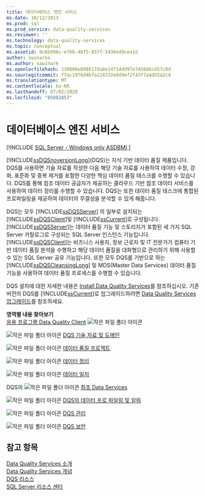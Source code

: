 ```yaml
---
title: 데이터베이스 엔진 서비스
ms.date: 10/12/2013
ms.prod: sql
ms.prod_service: data-quality-services
ms.reviewer: ''
ms.technology: data-quality-services
ms.topic: conceptual
ms.assetid: 9c6b996c-e768-4bf5-837f-5436ed9cea1d
author: swinarko
ms.author: sawinark
ms.openlocfilehash: 138086e898617da8e14714dd97e74568bcd57c0d
ms.sourcegitcommit: f7ac1976d4bfa224332edd9ef2f4377a4d55a2c9
ms.translationtype: MT
ms.contentlocale: ko-KR
ms.lasthandoff: 07/02/2020
ms.locfileid: "85882857"
---
```

# <a name="data-quality-services"></a>데이터베이스 엔진 서비스

[!INCLUDE [SQL Server - Windows only ASDBMI  ](../includes/applies-to-version/sqlserver.md)]

[!INCLUDE[ssDQSnoversionLong](../includes/ssdqsnoversionlong-md.md)](DQS)는 지식 기반 데이터 품질 제품입니다. DQS를 사용하면 기술 자료를 작성한 다음 해당 기술 자료를 사용하여 데이터 수정, 강화, 표준화 및 중복 제거를 포함한 다양한 핵심 데이터 품질 태스크를 수행할 수 있습니다. DQS를 통해 참조 데이터 공급자가 제공하는 클라우드 기반 참조 데이터 서비스를 사용하여 데이터 정리를 수행할 수 있습니다. DQS는 또한 데이터 품질 태스크에 통합된 프로파일링을 제공하여 데이터의 무결성을 분석할 수 있게 해줍니다.  
  
 DQS는 모두 [!INCLUDE[ssDQSServer](../includes/ssdqsserver-md.md)] 의 일부로 설치되는 [!INCLUDE[ssDQSClient](../includes/ssdqsclient-md.md)]및 [!INCLUDE[ssCurrent](../includes/sscurrent-md.md)]로 구성됩니다. [!INCLUDE[ssDQSServer](../includes/ssdqsserver-md.md)]는 데이터 품질 기능 및 스토리지가 포함된 세 가지 SQL Server 카탈로그로 구성되는 SQL Server 인스턴스 기능입니다. [!INCLUDE[ssDQSClient](../includes/ssdqsclient-md.md)]는 비즈니스 사용자, 정보 근로자 및 IT 전문가가 컴퓨터 기반 데이터 품질 분석을 수행하고 해당 데이터 품질을 대화형으로 관리하기 위해 사용할 수 있는 SQL Server 공유 기능입니다. 또한 모두 DQS를 기반으로 하는 [!INCLUDE[ssDQSCleansingLong](../includes/ssdqscleansinglong-md.md)] 및 MDS(Master Data Services) 데이터 품질 기능을 사용하여 데이터 품질 프로세스를 수행할 수 있습니다.  
  
 DQS 설치에 대한 자세한 내용은 [Install Data Quality Services](../data-quality-services/install-windows/install-data-quality-services.md)를 참조하십시오. 기존 버전의 DQS를 [!INCLUDE[ssCurrent](../includes/sscurrent-md.md)]로 업그레이드하려면 [Data Quality Services 업그레이드](../database-engine/install-windows/upgrade-data-quality-services.md)를 참조하세요.  
  
 **영역별 내용 찾아보기**  
 [응용 프로그램 Data Quality Client](../data-quality-services/data-quality-client-application.md) ![작은 파일 폴더 아이콘](https://docs.microsoft.com/analysis-services/analysis-services/media/filefolder-small.png "작은 파일 폴더 아이콘")  
  
 ![작은 파일 폴더 아이콘](https://docs.microsoft.com/analysis-services/analysis-services/media/filefolder-small.png "작은 파일 폴더 아이콘") [DQS 기술 자료 및 도메인](../data-quality-services/dqs-knowledge-bases-and-domains.md)  
  
 ![작은 파일 폴더 아이콘](https://docs.microsoft.com/analysis-services/analysis-services/media/filefolder-small.png "작은 파일 폴더 아이콘") [데이터 품질 프로젝트](../data-quality-services/data-quality-projects-dqs.md)  
  
 ![작은 파일 폴더 아이콘](https://docs.microsoft.com/analysis-services/analysis-services/media/filefolder-small.png "작은 파일 폴더 아이콘") [데이터 정리](../data-quality-services/data-cleansing.md)  
  
 ![작은 파일 폴더 아이콘](https://docs.microsoft.com/analysis-services/analysis-services/media/filefolder-small.png "작은 파일 폴더 아이콘") [데이터 일치](../data-quality-services/data-matching.md)  
  
 DQS의 ![작은 파일 폴더 아이콘](https://docs.microsoft.com/analysis-services/analysis-services/media/filefolder-small.png "작은 파일 폴더 아이콘") [참조 Data Services](../data-quality-services/reference-data-services-in-dqs.md)  
  
 ![작은 파일 폴더 아이콘](https://docs.microsoft.com/analysis-services/analysis-services/media/filefolder-small.png "작은 파일 폴더 아이콘") [DQS의 데이터 프로 파일링 및 알림](../data-quality-services/data-profiling-and-notifications-in-dqs.md)  
  
 ![작은 파일 폴더 아이콘](https://docs.microsoft.com/analysis-services/analysis-services/media/filefolder-small.png "작은 파일 폴더 아이콘") [DQS 관리](../data-quality-services/dqs-administration.md)  
  
 ![작은 파일 폴더 아이콘](https://docs.microsoft.com/analysis-services/analysis-services/media/filefolder-small.png "작은 파일 폴더 아이콘") [DQS 보안](../data-quality-services/dqs-security.md)  
  
## <a name="see-also"></a>참고 항목  
 [Data Quality Services 소개](../data-quality-services/introduction-to-data-quality-services.md)   
 [Data Quality Services 개념](../data-quality-services/data-quality-services-concepts.md)   
 [DQS 리소스](https://technet.microsoft.com/sqlserver/hh780961)   
 [SQL Server 리소스 센터](https://go.microsoft.com/fwlink/?linkID=219676)  
  
  
